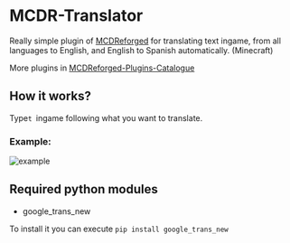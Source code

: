 # MCDR-Translator

Really simple plugin of [MCDReforged](https://github.com/Fallen-Breath/MCDReforged) for translating text ingame, from all languages to English, and English to Spanish automatically. (Minecraft)

More plugins in [MCDReforged-Plugins-Catalogue](https://github.com/MCDReforged-Plugins/PluginCatalogue)
## How it works?

Type`t `ingame following what you want to translate.

### Example:

![example](https://user-images.githubusercontent.com/61398114/96117242-10af6b80-0eea-11eb-8876-2fef198580e2.png)

## Required python modules

- google_trans_new

To install it you can execute `pip install google_trans_new`
